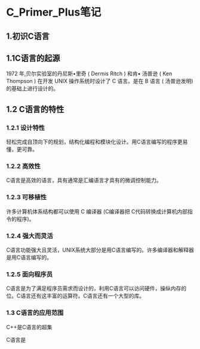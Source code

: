 # C_Primer_Plus笔记

## 1.初识C语言

## 1.1C语言的起源

1972 年,贝尔实验室的丹尼斯•里奇 ( Dermis Ritch ) 和肯•
汤普逊 ( Ken Thompson ) 在开发 UNIX 操作系统时设计了 C 语言。是在 B 语言 ( 汤普逊发明)的基础上进行设计的。

## 1.2 C语言的特性

### 1.2.1 设计特性

轻松完成自顶向下的规划，结构化编程和模块化设计。用C语言编写的程序更易懂，更可靠。

### 1.2.2 高效性 

C语言是高效的语言，具有通常是汇编语言才具有的微调控制能力。

### 1.2.3 可移植性

许多计算机体系结构都可以使用 C 编译器 (C编译器把 C代码转换成计算机内部指令的程序)。

### 1.2.4 强大而灵活

C语言功能强大且灵活，UNIX系统大部分是用C语言编写的。许多编译器和解释器是用C语言编写的。

### 1.2.5 面向程序员

C语言是为了满足程序员需求而设计的，利用C语言可以访问硬件，操纵内存的位。C语言还有这丰富的运算符。C语言还有一个大型的库。

### 1.3 C语言的应用范围

C++是C语言的超集

C语言是